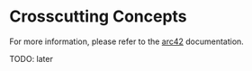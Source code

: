 # Crosscutting Concepts

For more information, please refer to the [arc42](https://docs.arc42.org/section-8/) documentation.

TODO: later
